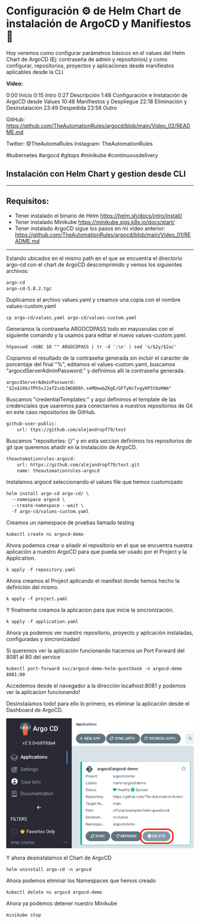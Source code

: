 # Configuración ⚙️ de Helm Chart de instalación de ArgoCD y Manifiestos 🤘

Hoy veremos como configurar parámetros básicos en el values del Helm Chart de ArgoCD (Ej: contraseña de admin y 
repositorios) y como configurar, repositorios, proyectos y aplicaciones desde manifiestos aplicables desde la CLI.

**Video:**

0:00 Inicio
0:15 Intro
0:27 Descripción
1:48 Configuración e Instalación de ArgoCD desde Values
10:48 Manifiestos y Despliegue
22:18 Eliminación y Desinstalación
23:49 Despedida
23:58 Outro

GitHub:
https://github.com/TheAutomationRules/argocd/blob/main/Video_02/README.md

Twitter: @TheAutomaRules
Instagram: TheAutomationRules

#kubernetes #argocd #gitops #minikube #continuousdelivery

## Instalación con Helm Chart y gestion desde CLI

---
## Requisitos:

- Tener instalado el binario de Helm https://helm.sh/docs/intro/install/
- Tener instalado Minikube https://minikube.sigs.k8s.io/docs/start/
- Tener instalado ArgoCD sigue los pasos en mi video anterior: https://github.com/TheAutomationRules/argocd/blob/main/Video_01/README.md
---
Estando ubicados en el mismo path en el que se encuentra el directorio argo-cd con el chart de ArgoCD descomprimido y vemos los siguientes archivos:
```` 
argo-cd
argo-cd-5.8.2.tgz
````
Duplicamos el archivo values.yaml y creamos una copia con el nombre values-custom.yaml
````
cp argo-cd/values.yaml argo-cd/values-custom.yaml
````
Generamos la contraseña ARGOCDPASS todo en mayusculas con el siguiente comando y la usamos para editar el nuevo values-custom.yaml.
````
htpasswd -nbBC 10 "" ARGOCDPASS | tr -d ':\n' | sed 's/$2y/$2a/'
````
Copiamos el resultado de la contraseña generada sin incluir el caracter de porcentaje del final "%", editamos el values-custom.yaml, buscamos "argocdServerAdminPassword:" y definimos alli la contraseña generada.
````
argocdServerAdminPassword: "$2a$10$sTPh5sJJafZvxb1WG8D6h.seMOewbZKgE/GFTyHcTvgyHF5tboKWm"
````
Buscamos "credentialTemplates:" y aqui definimos el template de las credenciales que usaremos para conectarnos a nuestros repositorios de Git en este caso repositorios de GitHub.
````
github-user-public:
    url: ttps://github.com/alejandropf79/test
````
Buscamos "repositories: {}" y en esta seccion definimos los repositorios de git que queremos añadir en la instalación de ArgoCD.
````
theautomationrules-argocd:
    url: https://github.com/alejandropf79/test.git
    name: theautomationrules-argocd
````

Instalamos argocd seleccionando el values file que hemos customizado
````
helm install argo-cd argo-cd/ \
  --namespace argocd \
  --create-namespace --wait \
  -f argo-cd/values-custom.yaml
````
Creamos un namespace de pruebas llamado testing
````
kubectl create ns argocd-demo
````
Ahora podemos crear o añadir el repositorio en el que se encuentra nuestra aplicación a nuestro ArgoCD para que pueda ser usado por el Project y la Application.
````
k apply -f repository.yaml
````
Ahora creamos el Project aplicando el manifest donde hemos hecho la definición del mismo.
````
k apply -f project.yaml
````
Y finalmente creamos la aplicacion para que inicie la sincronización.
````
k apply -f application.yaml
````
Ahora ya podemos ver nuestro repositorio, proyecto y aplicación instaladas, configuradas y sincronizadas!

Si queremos ver la aplicación funcionando hacemos un Port Forward del 8081 al 80 del service
````
kubectl port-forward svc/argocd-demo-helm-guestbook -n argocd-demo 8081:80
````
Accedemos desde el navegador a la dirección localhost:8081 y podemos ver la aplicacion funcionando!

Desinstalamos todo! para ello lo primero, es eliminar la aplicación desde el Dashboard de ArgoCD.

![Captura de pantalla 2023-01-14 a las 12.08.59.png](images%2FCaptura%20de%20pantalla%202023-01-14%20a%20las%2012.08.59.png)

Y ahora desinstalamos el Chart de ArgoCD
````
helm uninstall argo-cd -n argocd
````
Ahora podemos eliminar los Namespaces que hemos creado
````
kubectl delete ns argocd argocd-demo
````
Ahora ya podemos detener nuestro Minikube
```
minikube stop
```

